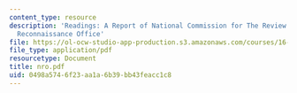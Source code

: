 ```yaml
---
content_type: resource
description: 'Readings: A Report of National Commission for The Review Of The National
  Reconnaissance Office'
file: https://ol-ocw-studio-app-production.s3.amazonaws.com/courses/16-891j-space-policy-seminar-spring-2003/0498a5746f23aa1a6b39bb43feacc1c8_nro.pdf
file_type: application/pdf
resourcetype: Document
title: nro.pdf
uid: 0498a574-6f23-aa1a-6b39-bb43feacc1c8
---
```

